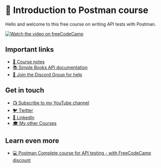  # 👋 Introduction to Postman course

Hello and welcome to this free course on writing API tests with Postman. 

[![Watch the video on freeCodeCamp](https://img.youtube.com/vi/VywxIQ2ZXw4/maxresdefault.jpg)](https://www.youtube.com/watch?v=VywxIQ2ZXw4)

## Important links

* [📝 Course notes](./course-notes.md)
* [📚 Simple Books API documentation](./simple-books-api.md)
* [💬 Join the Discord Group for help](https://discord.gg/EEEct8sgYM)

## Get in touch

* [📺 Subscribe to my YouTube channel](https://www.youtube.com/channel/UCUUl_HXJjU--iYjUkIgEcTw)
* [🐦 Twitter](https://twitter.com/vdespa)
* [🏢 LinkedIn](https://www.linkedin.com/in/vdespa/)
* [🎓 My other Courses](https://vdespa.com/courses)

## Learn even more

* [💻 Postman Complete course for API testing  - with FreeCodeCamp discount](https://www.udemy.com/course/postman-the-complete-guide/?couponCode=FREECODECAMP_2021) 
